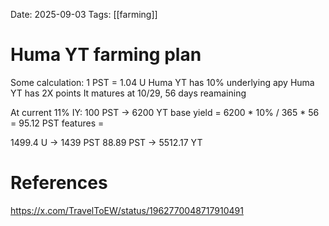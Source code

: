 Date: 2025-09-03
Tags: [[farming]]

# Huma YT farming plan

Some calculation:
1 PST = 1.04 U
Huma YT has 10% underlying apy
Huma YT has 2X points
It matures at 10/29, 56 days reamaining


At current 11% IY:
100 PST -> 6200 YT
base yield = 6200 * 10% / 365 * 56 = 95.12 PST
features = 



1499.4 U -> 1439 PST
88.89 PST -> 5512.17 YT


# References
https://x.com/TravelToEW/status/1962770048717910491